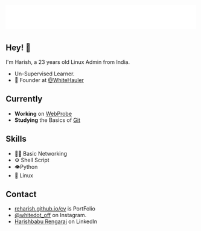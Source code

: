 <h1 align="center">
  <img src="name.svg" alt="Harishbabu Rengaraj" />
</h1>

## Hey! 👋
I'm Harish, a 23 years old Linux Admin from India.

- Un-Supervised Learner.
- 🧭 Founder at [@WhiteHauler](https://github.com/whitehauler)

## Currently
- **Working** on [WebProbe](https://github.com/reharish/webprobe)
- **Studying** the Basics of [Git](../../../../) 

## Skills
- 👨‍💻 Basic Networking
- ⚙ Shell Script
- 👁️Python
- 💽 Linux

## Contact
- [reharish.github.io/cv](https://reharish.github.io/cv) is PortFolio
- [@whitedot_off](https://instagram.com/profile/whitehauler_off) on Instagram.
- [Harishbabu Rengaraj](https://in.linkedin.com/in/harishbabu-rengaraj) on LinkedIn
